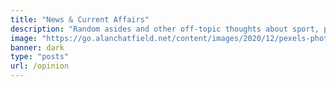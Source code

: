 ```yaml
---
title: "News & Current Affairs"
description: "Random asides and other off-topic thoughts about sport, politics and global affairs"
image: "https://go.alanchatfield.net/content/images/2020/12/pexels-photo-1166657.jpg"
banner: dark
type: "posts"
url: /opinion
---
```

